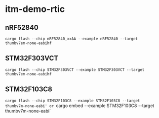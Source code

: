 # itm-demo-rtic

## nRF52840
`cargo flash --chip nRF52840_xxAA --example nRF52840 --target thumbv7em-none-eabihf`

## STM32F303VCT
`cargo flash --chip STM32F303VCT --example STM32F303VCT --target thumbv7em-none-eabihf`

## STM32F103C8
`cargo flash --chip STM32F103C8 --example STM32F103C8 --target thumbv7m-none-eabi'
or `cargo embed --example STM32F103C8 --target thumbv7m-none-eabi`
